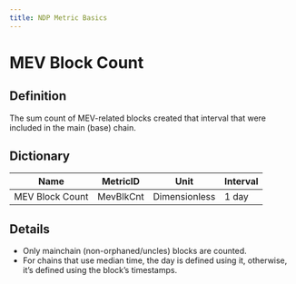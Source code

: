 ```yaml
---
title: NDP Metric Basics
---
```


# MEV Block Count <a href="#blkwghttot" id="blkwghttot"></a>

## Definition

The sum count of MEV-related blocks created that interval that were included in the main (base) chain.

## Dictionary

| Name            | MetricID  | Unit          | Interval |
| --------------- | --------- | ------------- | -------- |
| MEV Block Count | MevBlkCnt | Dimensionless | 1 day    |

## Details

* Only mainchain (non-orphaned/uncles) blocks are counted.
* For chains that use median time, the day is defined using it, otherwise, it’s defined using the block’s timestamps.
